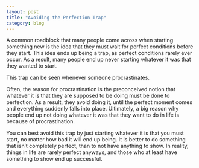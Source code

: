 ```yaml
---
layout: post
title: "Avoiding the Perfection Trap"
category: blog
---
```


A common roadblock that many people come across when starting something new is the idea that they must wait for perfect conditions before they start. This idea ends up being a trap, as perfect conditions rarely ever occur. As a result, many people end up never starting whatever it was that they wanted to start.

This trap can be seen whenever someone procrastinates.

Often, the reason for procrastination is the preconceived notion that whatever it is that they are supposed to be doing must be done to perfection. As a result, they avoid doing it, until the perfect moment comes and everything suddenly falls into place. Ultimately, a big reason why people end up not doing whatever it was that they want to do in life is because of procrastination.

You can best avoid this trap by just starting whatever it is that you must start, no matter how bad it will end up being. It is better to do something that isn’t completely perfect, than to not have anything to show. In reality, things in life are rarely perfect anyways, and those who at least have something to show end up successful.
